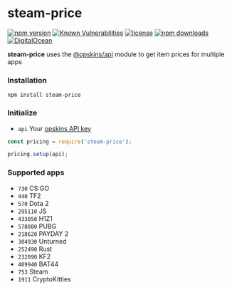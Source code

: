 # steam-price
[![npm version](https://img.shields.io/npm/v/steam-price.svg)](https://www.npmjs.com/package/steam-price)
[![Known Vulnerabilities](https://snyk.io/test/npm/steam-price/badge.svg)](https://snyk.io/test/npm/steam-price?tab=dependencies&vulns=all)
[![license](https://img.shields.io/badge/license-MIT-green.svg)](https://www.npmjs.com/package/steam-price)
[![npm downloads](https://img.shields.io/npm/dt/steam-price.svg)](https://www.npmjs.com/package/steam-price)
[![DigitalOcean](https://img.shields.io/badge/digital-ocean-blue.svg)](https://m.do.co/c/3e4582b6db4d)

**steam-price** uses the [@opskins/api](https://www.npmjs.com/package/@opskins/api) module to get item prices for multiple apps

### Installation
`npm install steam-price`


### Initialize
- `api` Your [opskins API key](https://opskins.com/?loc=store_account#collapseAA)
```js
const pricing = require('steam-price');

pricing.setup(api);
```


### Supported apps
- `730` CS:GO
- `440` TF2
- `570` Dota 2
- `295110` JS
- `433850` H1Z1
- `578080` PUBG
- `218620` PAYDAY 2
- `304930` Unturned
- `252490` Rust
- `232090` KF2
- `489940` BAT44
- `753` Steam
- `1911` CryptoKitties
